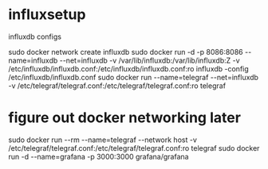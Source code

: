 # influxsetup

influxdb configs


sudo docker network create influxdb
sudo docker run -d -p 8086:8086 --name=influxdb --net=influxdb -v /var/lib/influxdb:/var/lib/influxdb:Z -v /etc/influxdb/influxdb.conf:/etc/influxdb/influxdb.conf:ro influxdb -config /etc/influxdb/influxdb.conf
sudo docker run --name=telegraf --net=influxdb -v /etc/telegraf/telegraf.conf:/etc/telegraf/telegraf.conf:ro telegraf
# figure out docker networking later
sudo docker run --rm --name=telegraf --network host -v /etc/telegraf/telegraf.conf:/etc/telegraf/telegraf.conf:ro telegraf
sudo docker run -d --name=grafana -p 3000:3000 grafana/grafana
